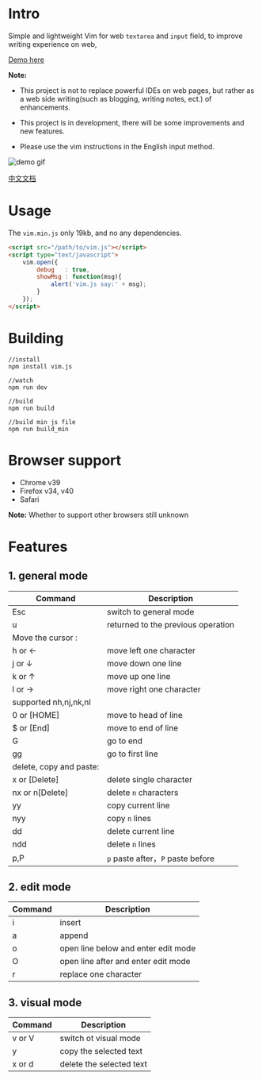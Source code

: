 # Intro

Simple and lightweight Vim for web `textarea` and `input` field, to improve writing experience on web,

[Demo here](http://toplan.github.io/vimjs/index.html)

**Note:**

* This project is not to replace powerful IDEs on web pages,
  but rather as a web side writing(such as blogging, writing notes, ect.) of enhancements.

* This project is in development, there will be some improvements and new features.

* Please use the vim instructions in the English input method.

![demo gif](http://7o503b.com1.z0.glb.clouddn.com/demo.gif)

[中文文档](https://github.com/toplan/Vim.js/blob/master-dev/README_CN.md)

# Usage

The `vim.min.js` only 19kb, and no any dependencies.

```html
<script src="/path/to/vim.js"></script>
<script type="text/javascript">
    vim.open({
        debug   : true,
        showMsg : function(msg){
            alert('vim.js say:' + msg);
        }
    });
</script>
```

# Building
```
//install
npm install vim.js

//watch
npm run dev

//build
npm run build

//build min js file
npm run build_min
```

# Browser support

* Chrome  v39
* Firefox  v34, v40
* Safari

**Note:** Whether to support other browsers still unknown

# Features

## 1. general mode
|  Command |    Description |
| ----- | ----------------------- |
| Esc   | switch to general mode  |
| u     | returned to the previous operation |
| Move the cursor :               |
| h or ← | move left one character |
| j or ↓ | move down one line     |
| k or ↑ | move up one line       |
| l or → | move right one character |
| supported nh,nj,nk,nl           |
| 0 or [HOME]| move to head of line |
| $ or [End] | move to end of line |
| G          | go to end |
| gg         | go to first line |
| delete, copy and paste:        |
| x or [Delete] | delete single character |
| nx or n[Delete] | delete `n` characters |
| yy         | copy current line |
| nyy        | copy `n` lines    |
| dd         | delete current line |
| ndd        | delete `n` lines  |
| p,P        | `p` paste after，`P` paste before|

## 2. edit mode
|  Command |    Description  |
| ----- | ----------------------- |
| i     | insert |
| a     | append |
| o     | open line below and enter edit mode |
| O     | open line after and enter edit mode |
| r     | replace one character |

## 3. visual mode
|  Command |    Description |
| -----  | ----------------------- |
| v or V | switch ot visual mode   |
| y      | copy the selected text  |
| x or d | delete the selected text|